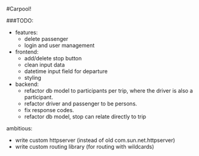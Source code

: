 #Carpool!

###TODO:
- features:
  - delete passenger
  - login and user management
- frontend:
  - add/delete stop button
  - clean input data
  - datetime input field for departure
  - styling
- backend:
  - refactor db model to participants per trip, 
  where the driver is also a participant.
  - refactor driver and passenger to be persons.
  - fix response codes.
  - refactor db model, stop can relate directly to trip
     

ambitious:
  - write custom httpserver (instead of old com.sun.net.httpserver)
  - write custom routing library (for routing with wildcards)  